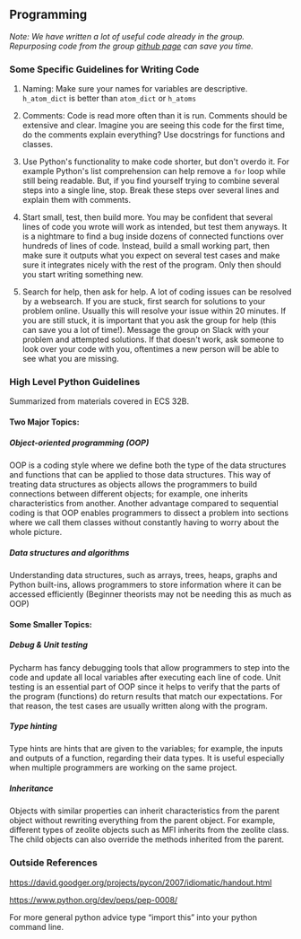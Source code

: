 
## Programming

*Note: We have written a lot of useful code already in the group. Repurposing code from the group [github page](https://github.com/kul-group) can save you time.*

### Some Specific Guidelines for Writing Code

1. Naming: Make sure your names for variables are descriptive. `h_atom_dict` is better than `atom_dict` or `h_atoms`

2. Comments: Code is read more often than it is run. Comments should be extensive and clear. Imagine you are seeing this code for the first time, do the comments explain everything? Use docstrings for functions and classes.

3. Use Python's functionality to make code shorter, but don't overdo it. For example Python's list comprehension can help remove a `for` loop while still being readable. But, if you find yourself trying to combine several steps into a single line, stop. Break these steps over several lines and explain them with comments.

4. Start small, test, then build more. You may be confident that several lines of code you wrote will work as intended, but test them anyways. It is a nightmare to find a bug inside dozens of connected functions over hundreds of lines of code. Instead, build a small working part, then make sure it outputs what you expect on several test cases and make sure it integrates nicely with the rest of the program. Only then should you start writing something new.

5. Search for help, then ask for help. A lot of coding issues can be resolved by a websearch. If you are stuck, first search for solutions to your problem online. Usually this will resolve your issue within 20 minutes. If you are still stuck, it is important that you ask the group for help (this can save you a lot of time!). Message the group on Slack with your problem and attempted solutions. If that doesn't work, ask someone to look over your code with you, oftentimes a new person will be able to see what you are missing. 

### High Level Python Guidelines

Summarized from materials covered in ECS 32B.

#### Two Major Topics:

##### Object-oriented programming (OOP)
OOP is a coding style where we define both the type of the data structures and functions that can be applied to those data structures. This way of treating data structures as objects allows the programmers to build connections between different objects; for example, one inherits characteristics from another. Another advantage compared to sequential coding is that OOP enables programmers to dissect a problem into sections where we call them classes without constantly having to worry about the whole picture.

##### Data structures and algorithms
Understanding data structures, such as arrays, trees, heaps, graphs and Python built-ins, allows programmers to store information where it can be accessed efficiently (Beginner theorists may not be needing this as much as OOP)

#### Some Smaller Topics:

##### Debug & Unit testing
Pycharm has fancy debugging tools that allow programmers to step into the code and update all local variables after executing each line of code. Unit testing is an essential part of OOP since it helps to verify that the parts of the program (functions) do return results that match our expectations. For that reason, the test cases are usually written along with the program.

##### Type hinting
Type hints are hints that are given to the variables; for example, the inputs and outputs of a function, regarding their data types. It is useful especially when multiple programmers are working on the same project.

##### Inheritance
Objects with similar properties can inherit characteristics from the parent object without rewriting everything from the parent object. For example, different types of zeolite objects such as MFI inherits from the zeolite class. The child objects can also override the methods inherited from the parent.

### Outside References

https://david.goodger.org/projects/pycon/2007/idiomatic/handout.html

https://www.python.org/dev/peps/pep-0008/

For more general python advice type “import this” into your python command line.


